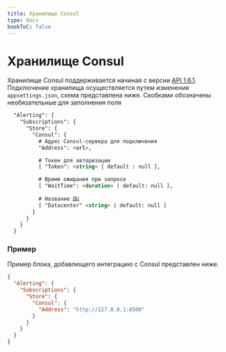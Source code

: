 ```yaml
---
title: Хранилище Consul
type: docs
bookToC: false
---
```


# Хранилище Consul

Хранилище Consul поддерживается начиная с версии [API 1.6.1](https://github.com/hashicorp/consul/tree/v1.6.1/api). 
Подключение хранилища осуществляется путем изменения `appsettings.json`, схема представлена ниже. Скобками обозначены необязательные для заполнения поля

```html
  "Alerting": {
    "Subscriptions": {
      "Store": {
        "Consul": {
          # Адрес Consul-сервера для подключения
          "Address": <url>,

          # Токен для авторизации
          [ "Token": <string> | default : null ],

          # Время ожидания при запросе
          [ "WaitTime": <duration> | default: null ],
           
          # Название ДЦ
          [ "Datacenter" <string> | default: null ]
        }
      }
    }
  }
```

### Пример

Пример блока, добавлющего интеграцию с Consul представлен ниже.

```json
{
  "Alerting": {
    "Subscriptions": {
      "Store": {
        "Consul": {
          "Address": "http://127.0.0.1:8500"
        }
      }
    }
  }
}
```